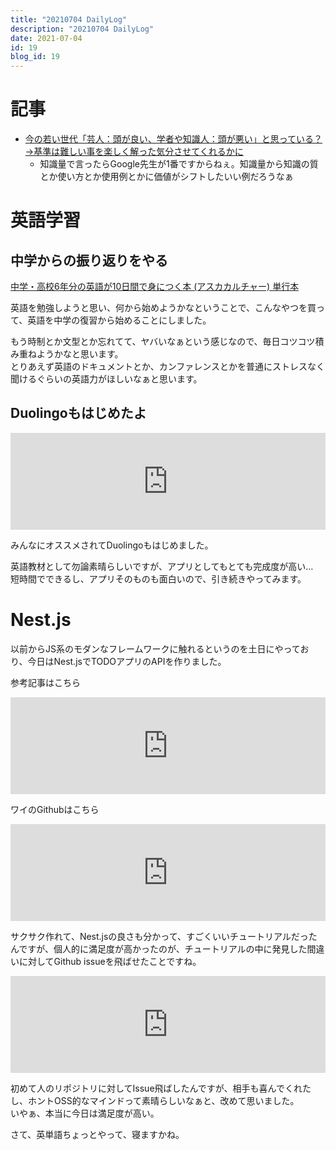 ```yaml
---
title: "20210704 DailyLog"
description: "20210704 DailyLog"
date: 2021-07-04
id: 19
blog_id: 19
---
```

# 記事
- [今の若い世代「芸人：頭が良い、学者や知識人：頭が悪い」と思っている？→基準は難しい事を楽しく解った気分させてくれるかに](https://togetter.com/li/1739711)
  - 知識量で言ったらGoogle先生が1番ですからねぇ。知識量から知識の質とか使い方とか使用例とかに価値がシフトしたいい例だろうなぁ

# 英語学習
## 中学からの振り返りをやる
[中学・高校6年分の英語が10日間で身につく本 (アスカカルチャー) 単行本](https://www.amazon.co.jp/%E4%B8%AD%E5%AD%A6%E3%83%BB%E9%AB%98%E6%A0%A16%E5%B9%B4%E5%88%86%E3%81%AE%E8%8B%B1%E8%AA%9E%E3%81%8C10%E6%97%A5%E9%96%93%E3%81%A7%E8%BA%AB%E3%81%AB%E3%81%A4%E3%81%8F%E6%9C%AC-%E3%82%A2%E3%82%B9%E3%82%AB%E3%82%AB%E3%83%AB%E3%83%81%E3%83%A3%E3%83%BC-%E9%95%B7%E6%B2%A2-%E5%AF%BF%E5%A4%AB/dp/4756918158/ref=pd_bxgy_img_2/358-9073154-1850827?_encoding=UTF8&pd_rd_i=4756918158&pd_rd_r=5fe8c724-7668-4741-9ca9-197d7f801b64&pd_rd_w=7Ayew&pd_rd_wg=5uAcZ&pf_rd_p=105d6769-bacf-43d4-85ea-a25cec858a3c&pf_rd_r=CTE1Y87944S4S34DZM6K&psc=1&refRID=CTE1Y87944S4S34DZM6K)

英語を勉強しようと思い、何から始めようかなということで、こんなやつを買って、英語を中学の復習から始めることにしました。

もう時制とか文型とか忘れてて、ヤバいなぁという感じなので、毎日コツコツ積み重ねようかなと思います。  
とりあえず英語のドキュメントとか、カンファレンスとかを普通にストレスなく聞けるぐらいの英語力がほしいなぁと思います。

## Duolingoもはじめたよ
<iframe 
  class="hatenablogcard" 
  style="width:100%;height:155px;max-width:680px;"
  src="https://hatenablog-parts.com/embed?url=https://ja.duolingo.com/" 
  width="300" height="150" frameborder="0" scrolling="no">
</iframe>

みんなにオススメされてDuolingoもはじめました。

英語教材として勿論素晴らしいですが、アプリとしてもとても完成度が高い…  
短時間でできるし、アプリそのものも面白いので、引き続きやってみます。

# Nest.js
以前からJS系のモダンなフレームワークに触れるというのを土日にやっており、今日はNest.jsでTODOアプリのAPIを作りました。

参考記事はこちら  
<iframe 
  class="hatenablogcard" 
  style="width:100%;height:155px;max-width:680px;"
  src="https://hatenablog-parts.com/embed?url=https://taroosg.io/nestjs-tutorial" 
  width="300" height="150" frameborder="0" scrolling="no">
</iframe>

ワイのGithubはこちら  
<iframe 
  class="hatenablogcard" 
  style="width:100%;height:155px;max-width:680px;"
  src="https://hatenablog-parts.com/embed?url=https://github.com/10inoino/nestjs-todo" 
  width="300" height="150" frameborder="0" scrolling="no">
</iframe>

サクサク作れて、Nest.jsの良さも分かって、すごくいいチュートリアルだったんですが、個人的に満足度が高かったのが、チュートリアルの中に発見した間違いに対してGithub issueを飛ばせたことですね。

<iframe 
  class="hatenablogcard" 
  style="width:100%;height:155px;max-width:680px;"
  src="https://hatenablog-parts.com/embed?url=https://github.com/taroosg/nest-todo/issues/2#issuecomment-873584293" 
  width="300" height="150" frameborder="0" scrolling="no">
</iframe>

初めて人のリポジトリに対してIssue飛ばしたんですが、相手も喜んでくれたし、ホントOSS的なマインドって素晴らしいなぁと、改めて思いました。  
いやぁ、本当に今日は満足度が高い。

さて、英単語ちょっとやって、寝ますかね。